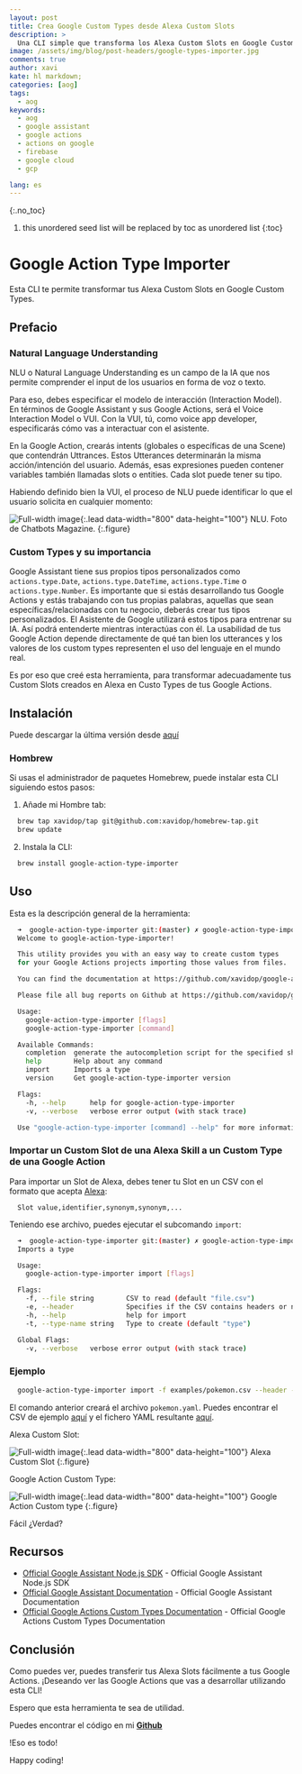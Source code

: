```yaml
---
layout: post
title: Crea Google Custom Types desde Alexa Custom Slots
description: >
  Una CLI simple que transforma los Alexa Custom Slots en Google Custom Types
image: /assets/img/blog/post-headers/google-types-importer.jpg
comments: true
author: xavi
kate: hl markdown;
categories: [aog]
tags:
  - aog
keywords:
  - aog
  - google assistant
  - google actions
  - actions on google
  - firebase
  - google cloud
  - gcp

lang: es
---
```

{:.no_toc}
1. this unordered seed list will be replaced by toc as unordered list
{:toc}

# Google Action Type Importer

Esta CLI te permite transformar tus Alexa Custom Slots en Google Custom Types.

## Prefacio

### Natural Language Understanding

NLU o Natural Language Understanding es un campo de la IA que nos permite comprender el input de los usuarios en forma de voz o texto.

Para eso, debes especificar el modelo de interacción (Interaction Model). En términos de Google Assistant y sus Google Actions, será el Voice Interaction Model o VUI. Con la VUI, tú, como voice app developer, especificarás cómo vas a interactuar con el asistente.

En la Google Action, crearás intents (globales o específicas de una Scene) que contendrán Uttrances. Estos Utterances determinarán la misma acción/intención del usuario. Además, esas expresiones pueden contener variables también llamadas slots o entities. Cada slot puede tener su tipo.

Habiendo definido bien la VUI, el proceso de NLU puede identificar lo que el usuario solicita en cualquier momento:

![Full-width image](/assets/img/blog/tutorials/google-actions-type-importer/nlu.png){:.lead data-width="800" data-height="100"}
NLU. Foto de Chatbots Magazine.
{:.figure}

### Custom Types y su importancia

Google Assistant tiene sus propios tipos personalizados como `actions.type.Date`, `actions.type.DateTime`, `actions.type.Time` o `actions.type.Number`. Es importante que si estás desarrollando tus Google Actions y estás trabajando con tus propias palabras, aquellas que sean específicas/relacionadas con tu negocio, deberás crear tus tipos personalizados. El Asistente de Google utilizará estos tipos para entrenar su IA. Así podrá entenderte mientras interactúas con él. La usabilidad de tus Google Action depende directamente de qué tan bien los utterances y los valores de los custom types representen el uso del lenguaje en el mundo real.

Es por eso que creé esta herramienta, para transformar adecuadamente tus Custom Slots creados en Alexa en Custo Types de tus Google Actions.

## Instalación

Puede descargar la última versión desde [aquí](https://github.com/xavidop/google-action-type-importer/releases)

### Hombrew

Si usas el administrador de paquetes Homebrew, puede instalar esta CLI siguiendo estos pasos:

1. Añade mi Hombre tab:
~~~bash
  brew tap xavidop/tap git@github.com:xavidop/homebrew-tap.git
  brew update
~~~
2. Instala la CLI:
~~~bash
  brew install google-action-type-importer
~~~

## Uso

Esta es la descripción general de la herramienta:

~~~bash
  ➜  google-action-type-importer git:(master) ✗ google-action-type-importer 
  Welcome to google-action-type-importer!

  This utility provides you with an easy way to create custom types 
  for your Google Actions projects importing those values from files. 

  You can find the documentation at https://github.com/xavidop/google-action-type-importer/master/README.md.

  Please file all bug reports on Github at https://github.com/xavidop/google-action-type-importer/issues.

  Usage:
    google-action-type-importer [flags]
    google-action-type-importer [command]

  Available Commands:
    completion  generate the autocompletion script for the specified shell
    help        Help about any command
    import      Imports a type
    version     Get google-action-type-importer version

  Flags:
    -h, --help      help for google-action-type-importer
    -v, --verbose   verbose error output (with stack trace)

  Use "google-action-type-importer [command] --help" for more information about a command.
~~~

### Importar un Custom Slot de una Alexa Skill a un Custom Type de una Google Action

Para importar un Slot de Alexa, debes tener tu Slot en un CSV con el formato que acepta [Alexa](https://developer.amazon.com/en-US/docs/alexa/custom-skills/create-and-edit-custom-slot-types.html):

~~~csv
  Slot value,identifier,synonym,synonym,...
~~~

Teniendo ese archivo, puedes ejecutar el subcomando `import`:

~~~bash
  ➜  google-action-type-importer git:(master) ✗ google-action-type-importer import --help
  Imports a type

  Usage:
    google-action-type-importer import [flags]

  Flags:
    -f, --file string        CSV to read (default "file.csv")
    -e, --header             Specifies if the CSV contains headers or not
    -h, --help               help for import
    -t, --type-name string   Type to create (default "type")

  Global Flags:
    -v, --verbose   verbose error output (with stack trace)
~~~

### Ejemplo

~~~bash
  google-action-type-importer import -f examples/pokemon.csv --header -t pokemon
~~~

El comando anterior creará el archivo `pokemon.yaml`. Puedes encontrar el CSV de ejemplo [aquí](/assets/img/blog/tutorials/google-actions-type-importer/pokemon.csv) y el fichero YAML resultante [aquí](/assets/img/blog/tutorials/google-actions-type-importer/pokemon.yaml).

Alexa Custom Slot:

![Full-width image](/assets/img/blog/tutorials/google-actions-type-importer/alexa.png){:.lead data-width="800" data-height="100"}
Alexa Custom Slot
{:.figure}

Google Action Custom Type:

![Full-width image](/assets/img/blog/tutorials/google-actions-type-importer/google.png){:.lead data-width="800" data-height="100"}
Google Action Custom type
{:.figure}

Fácil ¿Verdad?


## Recursos

* [Official Google Assistant Node.js SDK](https://github.com/actions-on-google/assistant-conversation-nodejs) - Official Google Assistant Node.js SDK
* [Official Google Assistant Documentation](https://developers.google.com/assistant/conversational/overview) - Official Google Assistant Documentation
* [Official Google Actions Custom Types Documentation](https://developer.amazon.com/en-US/docs/alexa/custom-skills/alexa-entities-reference.html) - Official Google Actions Custom Types Documentation
  
## Conclusión 

Como puedes ver, puedes transferir tus Alexa Slots fácilmente a tus Google Actions. ¡Deseando ver las Google Actions que vas a desarrollar utilizando esta CLI!

Espero que esta herramienta te sea de utilidad.

Puedes encontrar el código en mi [**Github**](https://github.com/xavidop/google-action-type-importer)

!Eso es todo!

Happy coding!
